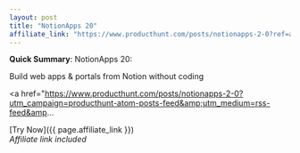 ```yaml
---
layout: post
title: "NotionApps 20"
affiliate_link: "https://www.producthunt.com/posts/notionapps-2-0?ref=autoverse&utm_source=autoverse"
---
```


**Quick Summary**: NotionApps 20: <p>
            Build web apps & portals from Notion without coding
          </p>
          <p>
            <a href="https://www.producthunt.com/posts/notionapps-2-0?utm_campaign=producthunt-atom-posts-feed&amp;utm_medium=rss-feed&amp...

[Try Now]({{ page.affiliate_link }})  
*Affiliate link included*
